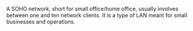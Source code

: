A SOHO network, short for small office/home office, usually involves between one and ten network clients. It is a type of LAN meant for small businesses and operations.
